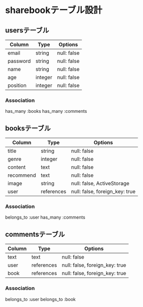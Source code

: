 # sharebookテーブル設計

## usersテーブル

| Column   | Type    | Options     |
| -------- | ------- | ----------- |
| email    | string  | null: false |
| password | string  | null: false |
| name     | string  | null: false |
| age      | integer | null: false |
| position | integer | null: false |

### Association

has_many :books
has_many :comments


## booksテーブル

| Column    | Type       | Options                        |
| --------- | ---------- | ------------------------------ |
| title     | string     | null: false                    |
| genre     | integer    | null: false                    |
| content   | text       | null: false                    |
| recommend | text       | null: false                    |
| image     | string     | null: false, ActiveStorage     |
| user      | references | null: false, foreign_key: true |

### Association

belongs_to :user
has_many   :comments


## commentsテーブル

| Column | Type       | Options                        |
| ------ | ---------- | ------------------------------ |
| text   | text       | null: false                    |
| user   | references | null: false, foreign_key: true |
| book   | references | null: false, foreign_key: true |

### Association

belongs_to :user
belongs_to :book